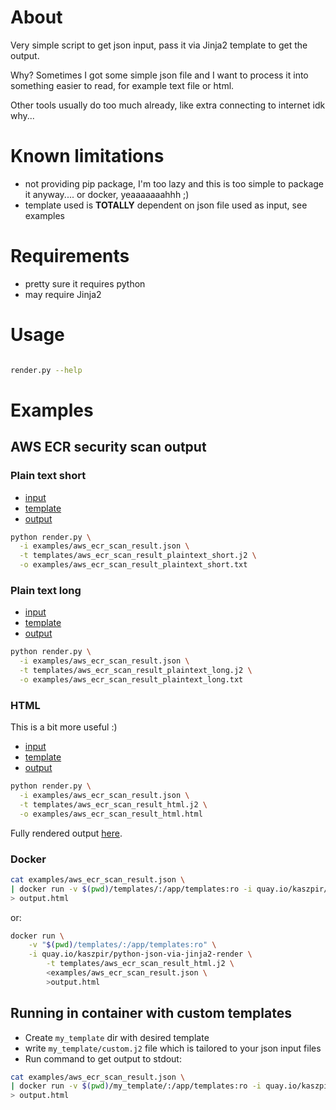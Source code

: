 # About

Very simple script to get json input, pass it via Jinja2 template to get the output.

Why? Sometimes I got some simple json file and I want to process it into
something easier to read, for example text file or html.

Other tools usually do too much already, like extra connecting to internet idk why...

# Known limitations

* not providing pip package, I'm too lazy and this is too simple to package it anyway.... or docker, yeaaaaaaahhh ;)
* template used is **TOTALLY** dependent on json file used as input, see examples

# Requirements

* pretty sure it requires python
* may require Jinja2

# Usage

```bash

render.py --help

```

# Examples

## AWS ECR security scan output

### Plain text short

* [input](examples/aws_ecr_scan_result.json)
* [template](templates/aws_ecr_scan_result_plaintext_short.j2) 
* [output](examples/aws_ecr_scan_result_plaintext_short.txt)

```bash
python render.py \
  -i examples/aws_ecr_scan_result.json \
  -t templates/aws_ecr_scan_result_plaintext_short.j2 \
  -o examples/aws_ecr_scan_result_plaintext_short.txt
```

### Plain text long

* [input](examples/aws_ecr_scan_result.json)
* [template](templates/aws_ecr_scan_result_plaintext_long.j2) 
* [output](examples/aws_ecr_scan_result_plaintext_long.txt)


```bash
python render.py \
  -i examples/aws_ecr_scan_result.json \
  -t templates/aws_ecr_scan_result_plaintext_long.j2 \
  -o examples/aws_ecr_scan_result_plaintext_long.txt
```

### HTML

This is a bit more useful :)

* [input](examples/aws_ecr_scan_result.json)
* [template](templates/aws_ecr_scan_result_html.j2) 
* [output](examples/aws_ecr_scan_result_html.html)

```bash
python render.py \
  -i examples/aws_ecr_scan_result.json \
  -t templates/aws_ecr_scan_result_html.j2 \
  -o examples/aws_ecr_scan_result_html.html
```

Fully rendered output [here](https://nvtkaszpir.github.io/python-json-via-jinja2-render/examples/aws_ecr_scan_result_html.html).

### Docker

```bash
cat examples/aws_ecr_scan_result.json \
| docker run -v $(pwd)/templates/:/app/templates:ro -i quay.io/kaszpir/python-json-via-jinja2-render -t templates/aws_ecr_scan_result_html.j2 \
> output.html
```

or:

```bash
docker run \
    -v "$(pwd)/templates/:/app/templates:ro" \
    -i quay.io/kaszpir/python-json-via-jinja2-render \
        -t templates/aws_ecr_scan_result_html.j2 \
        <examples/aws_ecr_scan_result.json \
        >output.html
```


## Running in container with custom templates

* Create `my_template` dir with desired template
* write `my_template/custom.j2` file which is tailored to your json input files
* Run command to get output to stdout:

```bash
cat examples/aws_ecr_scan_result.json \
| docker run -v $(pwd)/my_template/:/app/templates:ro -i quay.io/kaszpir/python-json-via-jinja2-render -t templates/custom.j2 \
> output.html

```
